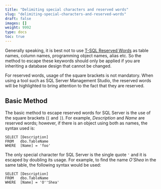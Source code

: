 ```yaml
---
title: "Delimiting special characters and reserved words"
slug: "delimiting-special-characters-and-reserved-words"
draft: false
images: []
weight: 9992
type: docs
toc: true
---
```


Generally speaking, it is best not to use [T-SQL Reserved Words](https://msdn.microsoft.com/en-us/library/ms189822.aspx) as table names, column names, programming object names, alias etc. So the method to escape these keywords should only be applied if you are inheriting a database design that cannot be changed.

For reserved words, usage of the square brackets is not mandatory.  When using a tool such as SQL Server Management Studio, the reserved words will be highlighted to bring attention to the fact that they are reserved.

## Basic Method
The basic method to escape reserved words for SQL Server is the use of the square brackets (`[` and `]`).  For example, *Description* and *Name* are reserved words; however, if there is an object using both as names, the syntax used is:

    SELECT [Description]
    FROM   dbo.TableName
    WHERE  [Name] = 'foo'

The only special character for SQL Server is the single quote `'` and it is escaped by doubling its usage.  For example, to find the name *O'Shea* in the same table, the following syntax would be used:

    SELECT [Description]
    FROM   dbo.TableName
    WHERE  [Name] = 'O''Shea'

